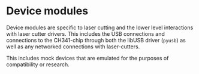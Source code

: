# Device modules

Device modules are specific to laser cutting and the lower level interactions with laser cutter drivers. This includes
the USB connections and connections to the CH341-chip through both the libUSB driver (`pyusb`) as well as any networked
connections with laser-cutters.

This includes mock devices that are emulated for the purposes of compatibility or research.

